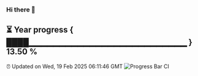 ### Hi there 👋
⏳ Year progress { ████▁▁▁▁▁▁▁▁▁▁▁▁▁▁▁▁▁▁▁▁▁▁▁▁▁▁ } 13.50 %
---
⏰ Updated on Wed, 19 Feb 2025 06:11:46 GMT
![Progress Bar CI](https://github.com/Moyi321/Moyi321/workflows/Progress%20Bar%20CI/badge.svg)
